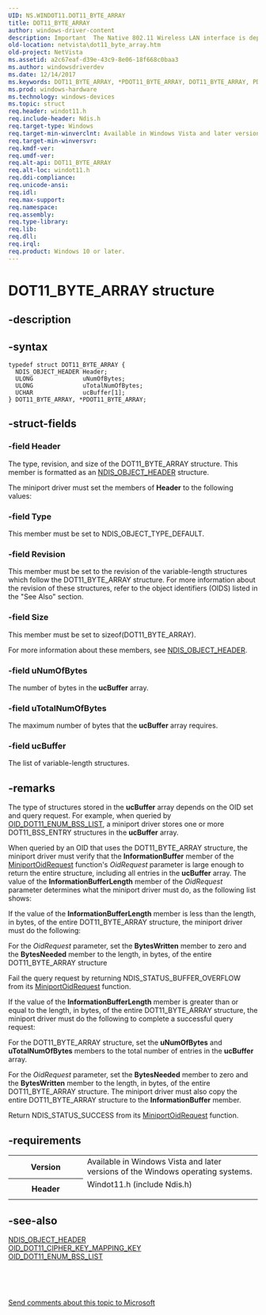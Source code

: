 ```yaml
---
UID: NS.WINDOT11.DOT11_BYTE_ARRAY
title: DOT11_BYTE_ARRAY
author: windows-driver-content
description: Important  The Native 802.11 Wireless LAN interface is deprecated in Windows 10 and later.
old-location: netvista\dot11_byte_array.htm
old-project: NetVista
ms.assetid: a2c67eaf-d39e-43c9-8e06-18f668c0baa3
ms.author: windowsdriverdev
ms.date: 12/14/2017
ms.keywords: DOT11_BYTE_ARRAY, *PDOT11_BYTE_ARRAY, DOT11_BYTE_ARRAY, PDOT11_BYTE_ARRAY
ms.prod: windows-hardware
ms.technology: windows-devices
ms.topic: struct
req.header: windot11.h
req.include-header: Ndis.h
req.target-type: Windows
req.target-min-winverclnt: Available in Windows Vista and later versions of the Windows operating   systems.
req.target-min-winversvr: 
req.kmdf-ver: 
req.umdf-ver: 
req.alt-api: DOT11_BYTE_ARRAY
req.alt-loc: windot11.h
req.ddi-compliance: 
req.unicode-ansi: 
req.idl: 
req.max-support: 
req.namespace: 
req.assembly: 
req.type-library: 
req.lib: 
req.dll: 
req.irql: 
req.product: Windows 10 or later.
---
```


# DOT11_BYTE_ARRAY structure



## -description

## -syntax

````
typedef struct DOT11_BYTE_ARRAY {
  NDIS_OBJECT_HEADER Header;
  ULONG              uNumOfBytes;
  ULONG              uTotalNumOfBytes;
  UCHAR              ucBuffer[1];
} DOT11_BYTE_ARRAY, *PDOT11_BYTE_ARRAY;
````


## -struct-fields

### -field Header

The type, revision, and size of the DOT11_BYTE_ARRAY structure. This member is formatted as an 
     <a href="netvista.ndis_object_header">NDIS_OBJECT_HEADER</a> structure.
     

The miniport driver must set the members of 
     <b>Header</b> to the following values:




### -field Type

This member must be set to NDIS_OBJECT_TYPE_DEFAULT.


### -field Revision

This member must be set to the revision of the variable-length structures which follow the
       DOT11_BYTE_ARRAY structure. For more information about the revision of these structures, refer to the
       object identifiers (OIDS) listed in the 
       "See Also" section.


### -field Size

This member must be set to 
       sizeof(DOT11_BYTE_ARRAY).

</dd>
</dl>
For more information about these members, see 
     <a href="netvista.ndis_object_header">NDIS_OBJECT_HEADER</a>.


### -field uNumOfBytes

The number of bytes in the 
     <b>ucBuffer</b> array.


### -field uTotalNumOfBytes

The maximum number of bytes that the 
     <b>ucBuffer</b> array requires.


### -field ucBuffer

The list of variable-length structures.


## -remarks
The type of structures stored in the 
    <b>ucBuffer</b> array depends on the OID set and query request. For example, when queried by 
    <a href="https://msdn.microsoft.com/library/windows/hardware/ff569360">OID_DOT11_ENUM_BSS_LIST</a>, a miniport
    driver stores one or more DOT11_BSS_ENTRY structures in the 
    <b>ucBuffer</b> array.

When queried by an OID that uses the DOT11_BYTE_ARRAY structure, the miniport driver must verify that
    the 
    <b>InformationBuffer</b> member of the 
    <a href="..\ndis\nc-ndis-miniport_oid_request.md">MiniportOidRequest</a> function's
    <i>OidRequest</i> parameter is large enough to return the entire structure, including all entries in the 
    <b>ucBuffer</b> array. The value of the 
    <b>InformationBufferLength</b> member of the 
    <i>OidRequest</i> parameter determines what the miniport driver must do, as the following list shows:

If the value of the 
      <b>InformationBufferLength</b> member is less than the length, in bytes, of the entire DOT11_BYTE_ARRAY
      structure, the miniport driver must do the following:

For the 
        <i>OidRequest</i> parameter, set the 
        <b>BytesWritten</b> member to zero and the 
        <b>BytesNeeded</b> member to the length, in bytes, of the entire DOT11_BYTE_ARRAY structure

Fail the query request by returning NDIS_STATUS_BUFFER_OVERFLOW from its 
        <a href="..\ndis\nc-ndis-miniport_oid_request.md">MiniportOidRequest</a> function.

If the value of the 
      <b>InformationBufferLength</b> member is greater than or equal to the length, in bytes, of the entire
      DOT11_BYTE_ARRAY structure, the miniport driver must do the following to complete a successful query
      request:

For the DOT11_BYTE_ARRAY structure, set the 
        <b>uNumOfBytes</b> and 
        <b>uTotalNumOfBytes</b> members to the total number of entries in the 
        <b>ucBuffer</b> array.

For the 
        <i>OidRequest</i> parameter, set the 
        <b>BytesNeeded</b> member to zero and the 
        <b>BytesWritten</b> member to the length, in bytes, of the entire DOT11_BYTE_ARRAY structure. The
        miniport driver must also copy the entire DOT11_BYTE_ARRAY structure to the 
        <b>InformationBuffer</b> member.

Return NDIS_STATUS_SUCCESS from its 
        <a href="..\ndis\nc-ndis-miniport_oid_request.md">MiniportOidRequest</a> function.


## -requirements
<table>
<tr>
<th width="30%">
Version

</th>
<td width="70%">
Available in Windows Vista and later versions of the Windows operating
   systems.

</td>
</tr>
<tr>
<th width="30%">
Header

</th>
<td width="70%">
<dl>
<dt>Windot11.h (include Ndis.h)</dt>
</dl>
</td>
</tr>
</table>

## -see-also
<dl>
<dt>
<a href="netvista.ndis_object_header">NDIS_OBJECT_HEADER</a>
</dt>
<dt>
<a href="netvista.oid_dot11_cipher_key_mapping_key">
   OID_DOT11_CIPHER_KEY_MAPPING_KEY</a>
</dt>
<dt>
<a href="https://msdn.microsoft.com/library/windows/hardware/ff569360">OID_DOT11_ENUM_BSS_LIST</a>
</dt>
</dl>
 

 

<a href="mailto:wsddocfb@microsoft.com?subject=Documentation%20feedback [NetVista\netvista]:%20DOT11_BYTE_ARRAY structure%20 RELEASE:%20(12/14/2017)&amp;body=%0A%0APRIVACY STATEMENT%0A%0AWe use your feedback to improve the documentation. We don't use your email address for any other purpose, and we'll remove your email address from our system after the issue that you're reporting is fixed. While we're working to fix this issue, we might send you an email message to ask for more info. Later, we might also send you an email message to let you know that we've addressed your feedback.%0A%0AFor more info about Microsoft's privacy policy, see http://privacy.microsoft.com/en-us/default.aspx." title="Send comments about this topic to Microsoft">Send comments about this topic to Microsoft</a>


